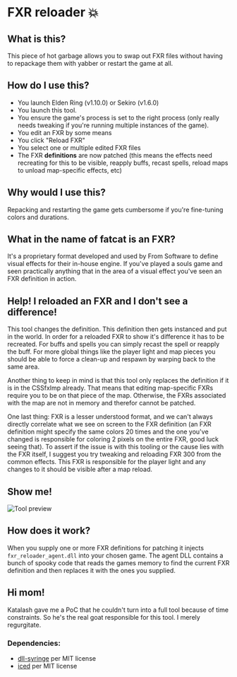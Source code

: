 # FXR reloader :boom:

## What is this?
This piece of hot garbage allows you to swap out FXR files without having to repackage
them with yabber or restart the game at all.

## How do I use this?
 - You launch Elden Ring (v1.10.0) or Sekiro (v1.6.0)
 - You launch this tool.
 - You ensure the game's process is set to the right process (only really needs tweaking if you're running multiple
    instances of the game).
 - You edit an FXR by some means
 - You click "Reload FXR"
 - You select one or multiple edited FXR files
 - The FXR **definitions** are now patched (this means the effects need recreating for this to be visible, reapply buffs, 
    recast spells, reload maps to unload map-specific effects, etc)

## Why would I use this?
Repacking and restarting the game gets cumbersome if you're fine-tuning colors and durations.

## What in the name of fatcat is an FXR?
It's a proprietary format developed and used by From Software to define visual effects
for their in-house engine. If you've played a souls game and seen practically anything that in
the area of a visual effect you've seen an FXR definition in action.

## Help! I reloaded an FXR and I don't see a difference!
This tool changes the definition. This definition then gets instanced and put in the world.
In order for a reloaded FXR to show it's difference it has to be recreated. For buffs and spells
you can simply recast the spell or reapply the buff. For more global things like the player light
and map pieces you should be able to force a clean-up and respawn by warping back to the same area.

Another thing to keep in mind is that this tool only replaces the definition if it is in the CSSfxImp already. That
means that editing map-specific FXRs require you to be on that piece of the map. Otherwise, the FXRs associated with the
map are not in memory and therefor cannot be patched.

One last thing: FXR is a lesser understood format, and we can't always directly correlate what
we see on screen to the FXR definition (an FXR definition might specify the same colors 20 times
and the one you've changed is responsible for coloring 2 pixels on the entire FXR, good luck
seeing that). To assert if the issue is with this tooling or the cause lies with the FXR itself,
I suggest you try tweaking and reloading FXR 300 from the common effects. This FXR is responsible
for the player light and any changes to it should be visible after a map reload.

## Show me!
![Tool preview](./preview.png)

## How does it work?
When you supply one or more FXR definitions for patching it injects `fxr_reloader_agent.dll` into your chosen game.
The agent DLL contains a bunch of spooky code that reads the games memory to find the current FXR definition and
then replaces it with the ones you supplied.

## Hi mom!
Katalash gave me a PoC that he couldn't turn into a full tool because of time constraints. So he's the real goat
responsible for this tool. I merely regurgitate.

### Dependencies:
 - [dll-syringe](https://github.com/OpenByteDev/dll-syringe) per MIT license
 - [iced](https://github.com/iced-rs/iced) per MIT license

